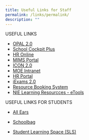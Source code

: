 ```yaml
---
title: Useful Links for Staff
permalink: /links/permalink/
description: ""
---
```

USEFUL LINKS
* [OPAL 2.0](https://idm.opal2.moe.edu.sg/)
* [School Cockpit Plus](https://schoolcockpit.moe.gov.sg/)
* [HR Online](https://intranet.moe.gov.sg/hronline/Pages/Home.aspx)
* [MIMS Portal](https://idp.mims.moe.gov.sg/nidp/app/login)
* [ICON 2.0](https://workspace.google.com/dashboard)
* [MOE Intranet](https://intranet.moe.gov.sg)
* [HR Portal](https://www.hrp.gov.sg/)
* [iExams 2.0](https://iexams.seab.gov.sg/login)
* [Resource Booking System](https://rbs.avero-tech.com/)
* [NIE Learning Resourcces - eTools](https://learn.nie.edu.sg/etoolsNIE/default.aspx)

USEFUL LINKS FOR STUDENTS

*  [All Ears](https://forms.moe.edu.sg/auth)


* [Schoolbag](https://schoolbag.sg/)


*   [Student Learning Space (SLS)](https://www.learning.moe.edu.sg/sls/index.html)